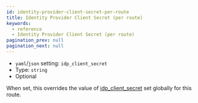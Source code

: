 ```yaml
---
id: identity-provider-client-secret-per-route
title: Identity Provider Client Secret (per route)
keywords:
  - reference
  - Identity Provider Client Secret (per route)
pagination_prev: null
pagination_next: null
---
```


- `yaml`/`json` setting: `idp_client_secret`
- Type: `string`
- Optional

When set, this overrides the value of [idp_client_secret](/docs/reference/identity-provider-client-secret) set globally for this route.
